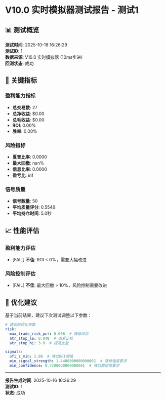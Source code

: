 # V10.0 实时模拟器测试报告 - 测试1

## 📊 测试概览

**测试时间**: 2025-10-16 16:26:29  
**测试ID**: 1  
**数据来源**: V10.0 实时模拟器 (10ms步进)  
**回测状态**: 成功

## 🎯 关键指标

### 盈利能力指标
- **总交易数**: 27
- **总净收益**: $0.00
- **总毛收益**: $0.00
- **ROI**: 0.00%
- **胜率**: 0.00%

### 风险指标
- **夏普比率**: 0.0000
- **最大回撤**: nan%
- **信息比率**: 0.0000
- **盈亏比**: inf

### 信号质量
- **信号数量**: 50
- **平均质量评分**: 0.5546
- **平均持仓时间**: 5.0秒

## 📈 性能评估

### 盈利能力评估
- [FAIL] **不佳**: ROI < 0%，需要大幅改进

### 风险控制评估
- [FAIL] **不佳**: 最大回撤 > 10%，风险控制需要改进

## 🔧 优化建议

基于当前结果，建议下次测试调整以下参数：

```yaml
# 建议的优化参数
risk:
  max_trade_risk_pct: 0.008  # 降低风险
  atr_stop_lo: 0.048  # 收紧止损
  atr_stop_hi: 3.0  # 提高止盈

signals:
  ofi_z_min: 1.08  # 降低OFI阈值
  min_signal_strength: 1.4400000000000002  # 降低强度要求
  min_confidence: 0.7200000000000001  # 降低置信度要求
```

---
**报告生成时间**: 2025-10-16 16:26:29  
**测试ID**: 1  
**状态**: 成功
